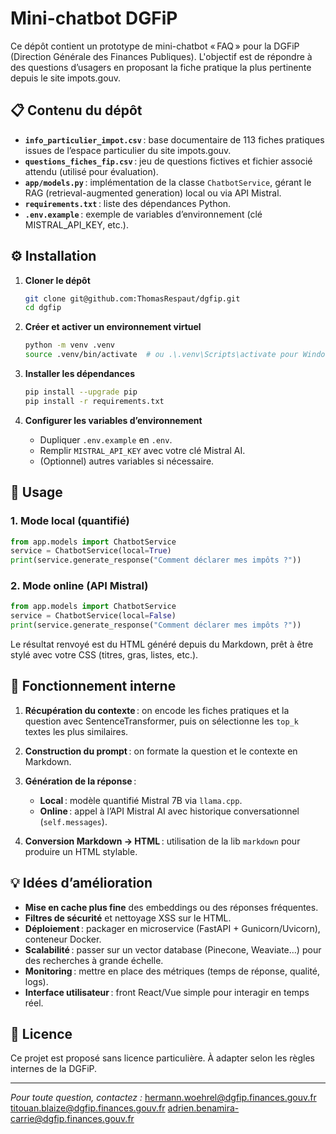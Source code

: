 # Mini-chatbot DGFiP

Ce dépôt contient un prototype de mini-chatbot « FAQ » pour la DGFiP (Direction Générale des Finances Publiques). L'objectif est de répondre à des questions d’usagers en proposant la fiche pratique la plus pertinente depuis le site impots.gouv.

## 📋 Contenu du dépôt

* **`info_particulier_impot.csv`** : base documentaire de 113 fiches pratiques issues de l’espace particulier du site impots.gouv.
* **`questions_fiches_fip.csv`** : jeu de questions fictives et fichier associé attendu (utilisé pour évaluation).
* **`app/models.py`** : implémentation de la classe `ChatbotService`, gérant le RAG (retrieval-augmented generation) local ou via API Mistral.
* **`requirements.txt`** : liste des dépendances Python.
* **`.env.example`** : exemple de variables d’environnement (clé MISTRAL\_API\_KEY, etc.).

## ⚙️ Installation

1. **Cloner le dépôt**

   ```bash
   git clone git@github.com:ThomasRespaut/dgfip.git
   cd dgfip
   ```

2. **Créer et activer un environnement virtuel**

   ```bash
   python -m venv .venv
   source .venv/bin/activate  # ou .\.venv\Scripts\activate pour Windows
   ```

3. **Installer les dépendances**

   ```bash
   pip install --upgrade pip
   pip install -r requirements.txt
   ```

4. **Configurer les variables d’environnement**

   * Dupliquer `.env.example` en `.env`.
   * Remplir `MISTRAL_API_KEY` avec votre clé Mistral AI.
   * (Optionnel) autres variables si nécessaire.

## 🚀 Usage

### 1. Mode local (quantifié)

```python
from app.models import ChatbotService
service = ChatbotService(local=True)
print(service.generate_response("Comment déclarer mes impôts ?"))
```

### 2. Mode online (API Mistral)

```python
from app.models import ChatbotService
service = ChatbotService(local=False)
print(service.generate_response("Comment déclarer mes impôts ?"))
```

Le résultat renvoyé est du HTML généré depuis du Markdown, prêt à être stylé avec votre CSS (titres, gras, listes, etc.).

## 🧠 Fonctionnement interne

1. **Récupération du contexte** : on encode les fiches pratiques et la question avec SentenceTransformer, puis on sélectionne les `top_k` textes les plus similaires.
2. **Construction du prompt** : on formate la question et le contexte en Markdown.
3. **Génération de la réponse** :

   * **Local** : modèle quantifié Mistral 7B via `llama.cpp`.
   * **Online** : appel à l’API Mistral AI avec historique conversationnel (`self.messages`).
4. **Conversion Markdown → HTML** : utilisation de la lib `markdown` pour produire un HTML stylable.

## 💡 Idées d’amélioration

* **Mise en cache plus fine** des embeddings ou des réponses fréquentes.
* **Filtres de sécurité** et nettoyage XSS sur le HTML.
* **Déploiement** : packager en microservice (FastAPI + Gunicorn/Uvicorn), conteneur Docker.
* **Scalabilité** : passer sur un vector database (Pinecone, Weaviate…) pour des recherches à grande échelle.
* **Monitoring** : mettre en place des métriques (temps de réponse, qualité, logs).
* **Interface utilisateur** : front React/Vue simple pour interagir en temps réel.

## 📜 Licence

Ce projet est proposé sans licence particulière. À adapter selon les règles internes de la DGFiP.

---

*Pour toute question, contactez :*
[hermann.woehrel@dgfip.finances.gouv.fr](mailto:hermann.woehrel@dgfip.finances.gouv.fr)
[titouan.blaize@dgfip.finances.gouv.fr](mailto:titouan.blaize@dgfip.finances.gouv.fr)
[adrien.benamira-carrie@dgfip.finances.gouv.fr](mailto:adrien.benamira-carrie@dgfip.finances.gouv.fr)
